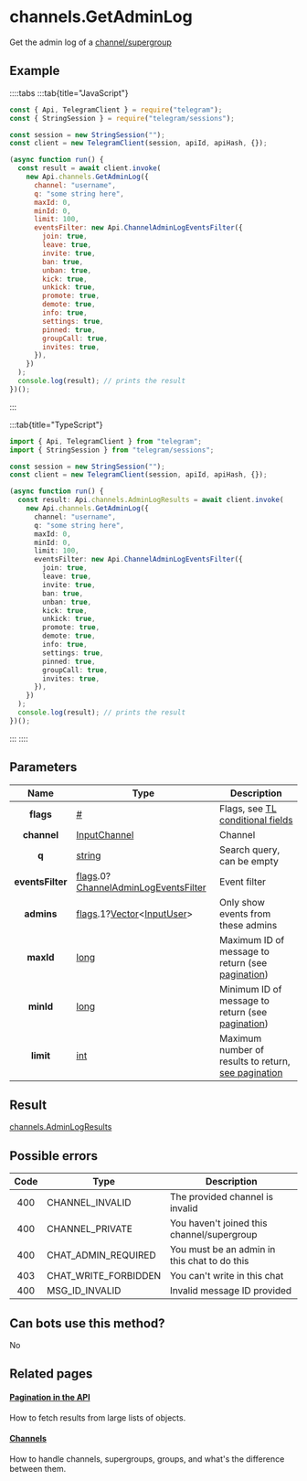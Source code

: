 # channels.GetAdminLog

Get the admin log of a [channel/supergroup](https://core.telegram.org/api/channel)

## Example

::::tabs
:::tab{title="JavaScript"}

```js
const { Api, TelegramClient } = require("telegram");
const { StringSession } = require("telegram/sessions");

const session = new StringSession("");
const client = new TelegramClient(session, apiId, apiHash, {});

(async function run() {
  const result = await client.invoke(
    new Api.channels.GetAdminLog({
      channel: "username",
      q: "some string here",
      maxId: 0,
      minId: 0,
      limit: 100,
      eventsFilter: new Api.ChannelAdminLogEventsFilter({
        join: true,
        leave: true,
        invite: true,
        ban: true,
        unban: true,
        kick: true,
        unkick: true,
        promote: true,
        demote: true,
        info: true,
        settings: true,
        pinned: true,
        groupCall: true,
        invites: true,
      }),
    })
  );
  console.log(result); // prints the result
})();
```

:::

:::tab{title="TypeScript"}

```ts
import { Api, TelegramClient } from "telegram";
import { StringSession } from "telegram/sessions";

const session = new StringSession("");
const client = new TelegramClient(session, apiId, apiHash, {});

(async function run() {
  const result: Api.channels.AdminLogResults = await client.invoke(
    new Api.channels.GetAdminLog({
      channel: "username",
      q: "some string here",
      maxId: 0,
      minId: 0,
      limit: 100,
      eventsFilter: new Api.ChannelAdminLogEventsFilter({
        join: true,
        leave: true,
        invite: true,
        ban: true,
        unban: true,
        kick: true,
        unkick: true,
        promote: true,
        demote: true,
        info: true,
        settings: true,
        pinned: true,
        groupCall: true,
        invites: true,
      }),
    })
  );
  console.log(result); // prints the result
})();
```

:::
::::

## Parameters

|       Name       | Type                                                                                                                                                                                      | Description                                                                                             |
| :--------------: | ----------------------------------------------------------------------------------------------------------------------------------------------------------------------------------------- | ------------------------------------------------------------------------------------------------------- |
|    **flags**     | [#](https://core.telegram.org/type/%23)                                                                                                                                                   | Flags, see [TL conditional fields](https://core.telegram.org/mtproto/TL-combinators#conditional-fields) |
|   **channel**    | [InputChannel](https://core.telegram.org/type/InputChannel)                                                                                                                               | Channel                                                                                                 |
|      **q**       | [string](https://core.telegram.org/type/string)                                                                                                                                           | Search query, can be empty                                                                              |
| **eventsFilter** | [flags](https://core.telegram.org/mtproto/TL-combinators#conditional-fields).0?[ChannelAdminLogEventsFilter](https://core.telegram.org/type/ChannelAdminLogEventsFilter)                  | Event filter                                                                                            |
|    **admins**    | [flags](https://core.telegram.org/mtproto/TL-combinators#conditional-fields).1?[Vector](https://core.telegram.org/type/Vector%20t)<[InputUser](https://core.telegram.org/type/InputUser)> | Only show events from these admins                                                                      |
|    **maxId**     | [long](https://core.telegram.org/type/long)                                                                                                                                               | Maximum ID of message to return (see [pagination](https://core.telegram.org/api/offsets))               |
|    **minId**     | [long](https://core.telegram.org/type/long)                                                                                                                                               | Minimum ID of message to return (see [pagination](https://core.telegram.org/api/offsets))               |
|    **limit**     | [int](https://core.telegram.org/type/int)                                                                                                                                                 | Maximum number of results to return, [see pagination](https://core.telegram.org/api/offsets)            |

## Result

[channels.AdminLogResults](https://core.telegram.org/type/channels.AdminLogResults)

## Possible errors

| Code | Type                 | Description                                  |
| :--: | -------------------- | -------------------------------------------- |
| 400  | CHANNEL_INVALID      | The provided channel is invalid              |
| 400  | CHANNEL_PRIVATE      | You haven't joined this channel/supergroup   |
| 400  | CHAT_ADMIN_REQUIRED  | You must be an admin in this chat to do this |
| 403  | CHAT_WRITE_FORBIDDEN | You can't write in this chat                 |
| 400  | MSG_ID_INVALID       | Invalid message ID provided                  |

## Can bots use this method?

No

## Related pages

#### [Pagination in the API](https://core.telegram.org/api/offsets)

How to fetch results from large lists of objects.

#### [Channels](https://core.telegram.org/api/channel)

How to handle channels, supergroups, groups, and what's the difference between them.

